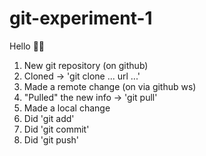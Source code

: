 # git-experiment-1

Hello 🐱‍💻

1. New git repository (on github)
1. Cloned -> 'git clone ... url ...'
1. Made a remote change (on via github ws)
1. "Pulled" the new info -> 'git pull'
1. Made a local change
1. Did 'git add'
1. Did 'git commit'
1. Did 'git push'